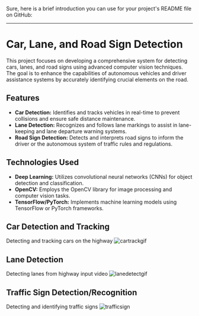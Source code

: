 Sure, here is a brief introduction you can use for your project's README file on GitHub:

---

# Car, Lane, and Road Sign Detection

This project focuses on developing a comprehensive system for detecting cars, lanes, and road signs using advanced computer vision techniques. The goal is to enhance the capabilities of autonomous vehicles and driver assistance systems by accurately identifying crucial elements on the road.

## Features

- **Car Detection:** Identifies and tracks vehicles in real-time to prevent collisions and ensure safe distance maintenance.
- **Lane Detection:** Recognizes and follows lane markings to assist in lane-keeping and lane departure warning systems.
- **Road Sign Detection:** Detects and interprets road signs to inform the driver or the autonomous system of traffic rules and regulations.

## Technologies Used

- **Deep Learning:** Utilizes convolutional neural networks (CNNs) for object detection and classification.
- **OpenCV:** Employs the OpenCV library for image processing and computer vision tasks.
- **TensorFlow/PyTorch:** Implements machine learning models using TensorFlow or PyTorch frameworks.

## Car Detection and Tracking
Detecting and tracking cars on the highway
![cartrackgif](https://user-images.githubusercontent.com/25371934/33929162-7776cb58-dfb6-11e7-8af3-a3bdfd991a0a.gif)


## Lane Detection
Detecting lanes from highway input video
![lanedetectgif](https://user-images.githubusercontent.com/25371934/33929176-838d1456-dfb6-11e7-8240-ed4248aa8a54.gif)


## Traffic Sign Detection/Recognition
Detecting and identifying traffic signs
![trafficsign](https://user-images.githubusercontent.com/25371934/33929206-9fc035b8-dfb6-11e7-9db2-68a9737c3ab7.gif)
